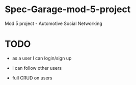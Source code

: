 # Spec-Garage-mod-5-project
Mod 5 project - Automotive Social Networking

# TODO
  - as a user I can login/sign up
  <!-- - as a user I can add many cars -->
  - I can follow other users
  <!-- - each car has a show page any user can see -->
  <!-- - car show page can be edited by owner -->
  - full CRUD on users 
  <!-- - full CRUD on cars -->